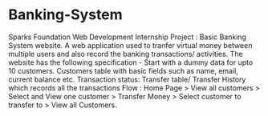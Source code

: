 # Banking-System
Sparks Foundation Web Development Internship Project : Basic Banking System website. A web application used to tranfer virtual money between multiple users and also record the banking transactions/ activities.  The website has the following specification -  Start with a dummy data for upto 10 customers. Customers table with basic fields such as name, email, current balance etc. Transaction status: Transfer table/ Transfer History which records all the transactions  Flow : Home Page > View all customers > Select and View one customer > Transfer Money > Select customer to transfer to > View all Customers.
